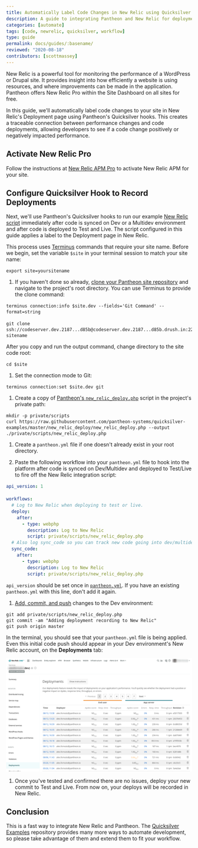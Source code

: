 ```yaml
---
title: Automatically Label Code Changes in New Relic using Quicksilver Hooks
description: A guide to integrating Pantheon and New Relic for deployment labeling.
categories: [automate]
tags: [code, newrelic, quicksilver, workflow]
type: guide
permalink: docs/guides/:basename/
reviewed: "2020-08-18"
contributors: [scottmassey]
---
```

New Relic is a powerful tool for monitoring the performance of a WordPress or Drupal site. It provides insight into how efficiently a website is using resources, and where improvements can be made in the application. Pantheon offers New Relic Pro within the Site Dashboard on all sites for free.

In this guide, we'll automatically label code changes to your site in New Relic's Deployment page using Pantheon's Quicksilver hooks. This creates a traceable connection between performance changes and code deployments, allowing developers to see if a code change positively or negatively impacted performance.

## Activate New Relic Pro

Follow the instructions at [New Relic APM Pro](/new-relic#activate-new-relic-apm-pro) to activate New Relic APM for your site.

## Configure Quicksilver Hook to Record Deployments

Next, we'll use Pantheon's Quicksilver hooks to run our example [New Relic script](https://github.com/pantheon-systems/quicksilver-examples/blob/master/new_relic_deploy/new_relic_deploy.php) immediately after code is synced on Dev or a Multidev environment and after code is deployed to Test and Live. The script configured in this guide applies a label to the Deployment page in New Relic.

<Alert title="Variables" type="export">

This process uses [Terminus](/terminus) commands that require your site name. Before we begin, set the variable `$site` in your terminal session to match your site name:

```bash{promptUser: user}
export site=yoursitename
```

</Alert>

1. If you haven't done so already, [clone your Pantheon site repository](/git#clone-your-site-codebase) and navigate to the project's root directory. You can use Terminus to provide the clone command:

  ```bash{outputLines:2-3}
  terminus connection:info $site.dev --fields='Git Command' --format=string

  git clone ssh://codeserver.dev.2187...d85b@codeserver.dev.2187...d85b.drush.in:2222/~/repository.git sitename
  ```

  After you copy and run the output command, change directory to the site code root:

  ```bash{promptUser: user}
  cd $site
  ```

1. Set the connection mode to Git:

  ```bash{promptUser: user}
  terminus connection:set $site.dev git
  ```

1. Create a copy of [Pantheon's `new_relic_deploy.php`](https://github.com/pantheon-systems/quicksilver-examples/blob/master/new_relic_deploy/) script in the project's private path:

  ``` bash{promptUser: user}
  mkdir -p private/scripts
  curl https://raw.githubusercontent.com/pantheon-systems/quicksilver-examples/master/new_relic_deploy/new_relic_deploy.php --output ./private/scripts/new_relic_deploy.php
  ```

1. Create a `pantheon.yml` file if one doesn't already exist in your root directory.

1. Paste the following workflow into your `pantheon.yml` file to hook into the platform after code is synced on Dev/Multidev and deployed to Test/Live to fire off the New Relic integration script:

  ```yaml:title=pantheon.yml
  api_version: 1

  workflows:
    # Log to New Relic when deploying to test or live.
    deploy:
      after:
        - type: webphp
          description: Log to New Relic
          script: private/scripts/new_relic_deploy.php
    # Also log sync_code so you can track new code going into dev/multidev.
    sync_code:
      after:
        - type: webphp
          description: Log to New Relic
          script: private/scripts/new_relic_deploy.php
  ```

   <Alert title="Note" type="info">

   `api_version` should be set once in [`pantheon.yml`](/pantheon-yml). If you have an existing `pantheon.yml` with this line, don't add it again.

   </Alert>

1. [Add, commit, and push](/git#push-changes-to-pantheon) changes to the Dev environment:

  ```bash{promptUser: user}
  git add private/scripts/new_relic_deploy.php
  git commit -am "Adding deployment recording to New Relic"
  git push origin master
  ```

  In the terminal, you should see that your `pantheon.yml` file is being applied. Even this initial code push should appear in your Dev environment's New Relic account, on the **Deployments** tab:

  ![Deployment tab display](../../images/integrations/newrelic/deploy_tab.png)

1. Once you've tested and confirmed there are no issues, deploy your new commit to Test and Live. From now on, your deploys will be recorded in New Relic.

## Conclusion

This is a fast way to integrate New Relic and Pantheon. The [Quicksilver Examples](https://github.com/pantheon-systems/quicksilver-examples) repository provides many more ways to automate development, so please take advantage of them and extend them to fit your workflow.
